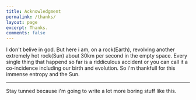 ```yaml
---
title: Acknowledgment
permalink: /thanks/
layout: page
excerpt: Thanks.
comments: false
---
```


I don't belive in god. But here i am, on a rock(Earth), revolving another extremely hot rock(Sun) about 30km per second in the empty space. Every single thing that happend so far is a riddiculous accident or you can call it a co-incidence including our birth and evolution. So i'm thankfull for this immense entropy and the Sun. 
<hr>
Stay tunned because i'm going to write a lot more boring stuff like this.
